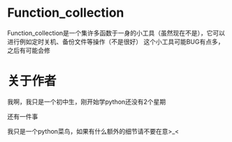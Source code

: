 # Function_collection

Function_collection是一个集许多函数于一身的小工具（虽然现在不是），它可以进行例如定时关机、备份文件等操作（不是很好）
这个小工具可能BUG有点多，之后有可能会修

# 关于作者
我啊，我只是一个初中生，刚开始学python还没有2个星期

还有一件事

我只是一个python菜鸟，如果有什么额外的细节请不要在意>_<


